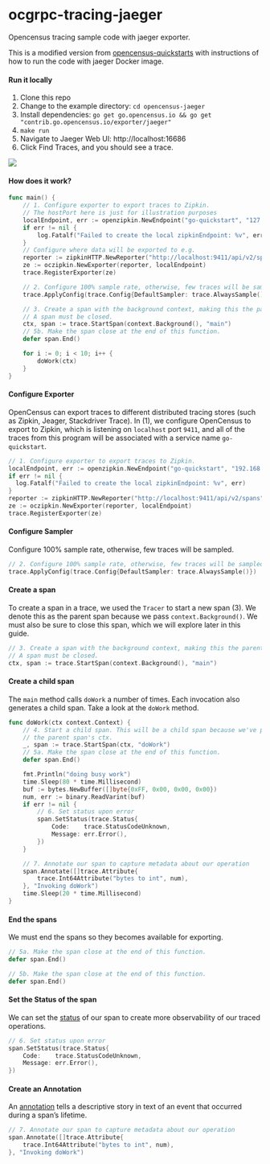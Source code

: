 # ocgrpc-tracing-jaeger
Opencensus tracing sample code with jaeger exporter.

This is a modified version from [opencensus-quickstarts](https://github.com/opencensus-otherwork/opencensus-quickstarts) with instructions of how to run the code with jaeger Docker image.

#### Run it locally
1. Clone this repo
2. Change to the example directory: `cd opencensus-jaeger`
3. Install dependencies: `go get go.opencensus.io && go get "contrib.go.opencensus.io/exporter/jaeger"`
4. `make run`
5. Navigate to Jaeger Web UI: http://localhost:16686
6. Click Find Traces, and you should see a trace.


![](trace.png)

#### How does it work?
```go
func main() {
	// 1. Configure exporter to export traces to Zipkin.
	// The hostPort here is just for illustration purposes
	localEndpoint, err := openzipkin.NewEndpoint("go-quickstart", "127.0.0.1:5454")
	if err != nil {
		log.Fatalf("Failed to create the local zipkinEndpoint: %v", err)
	}
	// Configure where data will be exported to e.g.
	reporter := zipkinHTTP.NewReporter("http://localhost:9411/api/v2/spans")
	ze := oczipkin.NewExporter(reporter, localEndpoint)
	trace.RegisterExporter(ze)

	// 2. Configure 100% sample rate, otherwise, few traces will be sampled.
	trace.ApplyConfig(trace.Config{DefaultSampler: trace.AlwaysSample()})

	// 3. Create a span with the background context, making this the parent span.
	// A span must be closed.
	ctx, span := trace.StartSpan(context.Background(), "main")
	// 5b. Make the span close at the end of this function.
	defer span.End()

	for i := 0; i < 10; i++ {
		doWork(ctx)
	}
}
```

#### Configure Exporter
OpenCensus can export traces to different distributed tracing stores (such as Zipkin, Jeager, Stackdriver Trace). In (1), we configure OpenCensus to export to Zipkin, which is listening on `localhost` port `9411`, and all of the traces from this program will be associated with a service name `go-quickstart`.
```go
// 1. Configure exporter to export traces to Zipkin.
localEndpoint, err := openzipkin.NewEndpoint("go-quickstart", "192.168.1.5:5454")
if err != nil {
  log.Fatalf("Failed to create the local zipkinEndpoint: %v", err)
}
reporter := zipkinHTTP.NewReporter("http://localhost:9411/api/v2/spans")
ze := oczipkin.NewExporter(reporter, localEndpoint)
trace.RegisterExporter(ze)
```

#### Configure Sampler
Configure 100% sample rate, otherwise, few traces will be sampled.
```go
// 2. Configure 100% sample rate, otherwise, few traces will be sampled.
trace.ApplyConfig(trace.Config{DefaultSampler: trace.AlwaysSample()})
```

#### Create a span
To create a span in a trace, we used the `Tracer` to start a new span (3). We denote this as the parent span because we pass `context.Background()`. We must also be sure to close this span, which we will explore later in this guide.
```go
// 3. Create a span with the background context, making this the parent span.
// A span must be closed.
ctx, span := trace.StartSpan(context.Background(), "main")
```

#### Create a child span
The `main` method calls `doWork` a number of times. Each invocation also generates a child span. Take a look at the `doWork` method.
```go
func doWork(ctx context.Context) {
	// 4. Start a child span. This will be a child span because we've passed
	// the parent span's ctx.
	_, span := trace.StartSpan(ctx, "doWork")
	// 5a. Make the span close at the end of this function.
	defer span.End()

	fmt.Println("doing busy work")
	time.Sleep(80 * time.Millisecond)
	buf := bytes.NewBuffer([]byte{0xFF, 0x00, 0x00, 0x00})
	num, err := binary.ReadVarint(buf)
	if err != nil {
		// 6. Set status upon error
		span.SetStatus(trace.Status{
			Code:    trace.StatusCodeUnknown,
			Message: err.Error(),
		})
	}

	// 7. Annotate our span to capture metadata about our operation
	span.Annotate([]trace.Attribute{
		trace.Int64Attribute("bytes to int", num),
	}, "Invoking doWork")
	time.Sleep(20 * time.Millisecond)
}
```

#### End the spans
We must end the spans so they becomes available for exporting.
```go
// 5a. Make the span close at the end of this function.
defer span.End()

// 5b. Make the span close at the end of this function.
defer span.End()
```

#### Set the Status of the span
We can set the [status](https://opencensus.io/tracing/span/status/) of our span to create more observability of our traced operations.
```go
// 6. Set status upon error
span.SetStatus(trace.Status{
	Code:    trace.StatusCodeUnknown,
	Message: err.Error(),
})
```

#### Create an Annotation
An [annotation](https://opencensus.io/tracing/span/time_events/annotation/) tells a descriptive story in text of an event that occurred during a span’s lifetime.
```go
// 7. Annotate our span to capture metadata about our operation
span.Annotate([]trace.Attribute{
	trace.Int64Attribute("bytes to int", num),
}, "Invoking doWork")
```
